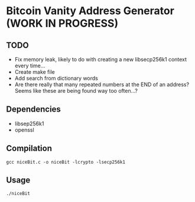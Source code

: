 # Bitcoin Vanity Address Generator (WORK IN PROGRESS)
## TODO
* Fix memory leak, likely to do with creating a new libsecp256k1 context every time...
* Create make file
* Add search from dictionary words
* Are there really that many repeated numbers at the END of an address? Seems like these are being found way too often...?

## Dependencies
* libsep256k1
* openssl
## Compilation
```
gcc niceBit.c -o niceBit -lcrypto -lsecp256k1
```
## Usage
```
./niceBit
```
